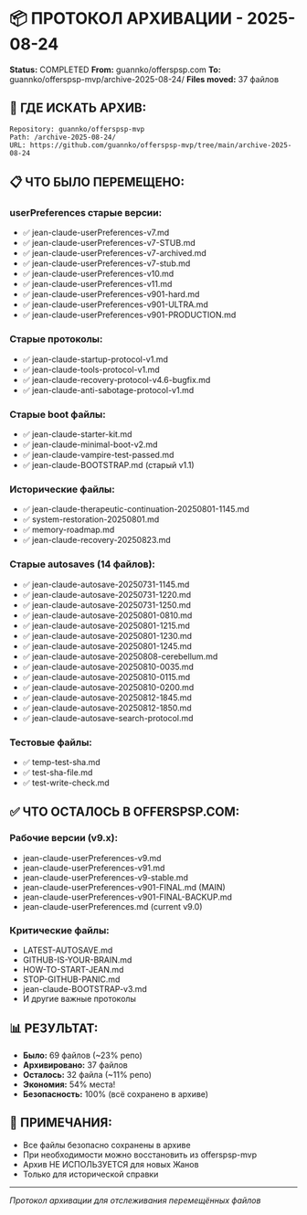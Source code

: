 # 📦 ПРОТОКОЛ АРХИВАЦИИ - 2025-08-24
**Status:** COMPLETED
**From:** guannko/offerspsp.com
**To:** guannko/offerspsp-mvp/archive-2025-08-24/
**Files moved:** 37 файлов

## 📍 ГДЕ ИСКАТЬ АРХИВ:
```
Repository: guannko/offerspsp-mvp
Path: /archive-2025-08-24/
URL: https://github.com/guannko/offerspsp-mvp/tree/main/archive-2025-08-24
```

## 📋 ЧТО БЫЛО ПЕРЕМЕЩЕНО:

### userPreferences старые версии:
- ✅ jean-claude-userPreferences-v7.md
- ✅ jean-claude-userPreferences-v7-STUB.md
- ✅ jean-claude-userPreferences-v7-archived.md
- ✅ jean-claude-userPreferences-v7-stub.md
- ✅ jean-claude-userPreferences-v10.md
- ✅ jean-claude-userPreferences-v11.md
- ✅ jean-claude-userPreferences-v901-hard.md
- ✅ jean-claude-userPreferences-v901-ULTRA.md
- ✅ jean-claude-userPreferences-v901-PRODUCTION.md

### Старые протоколы:
- ✅ jean-claude-startup-protocol-v1.md
- ✅ jean-claude-tools-protocol-v1.md
- ✅ jean-claude-recovery-protocol-v4.6-bugfix.md
- ✅ jean-claude-anti-sabotage-protocol-v1.md

### Старые boot файлы:
- ✅ jean-claude-starter-kit.md
- ✅ jean-claude-minimal-boot-v2.md
- ✅ jean-claude-vampire-test-passed.md
- ✅ jean-claude-BOOTSTRAP.md (старый v1.1)

### Исторические файлы:
- ✅ jean-claude-therapeutic-continuation-20250801-1145.md
- ✅ system-restoration-20250801.md
- ✅ memory-roadmap.md
- ✅ jean-claude-recovery-20250823.md

### Старые autosaves (14 файлов):
- ✅ jean-claude-autosave-20250731-1145.md
- ✅ jean-claude-autosave-20250731-1220.md
- ✅ jean-claude-autosave-20250731-1250.md
- ✅ jean-claude-autosave-20250801-0810.md
- ✅ jean-claude-autosave-20250801-1215.md
- ✅ jean-claude-autosave-20250801-1230.md
- ✅ jean-claude-autosave-20250801-1245.md
- ✅ jean-claude-autosave-20250808-cerebellum.md
- ✅ jean-claude-autosave-20250810-0035.md
- ✅ jean-claude-autosave-20250810-0115.md
- ✅ jean-claude-autosave-20250810-0200.md
- ✅ jean-claude-autosave-20250812-1845.md
- ✅ jean-claude-autosave-20250812-1850.md
- ✅ jean-claude-autosave-search-protocol.md

### Тестовые файлы:
- ✅ temp-test-sha.md
- ✅ test-sha-file.md
- ✅ test-write-check.md

## ✅ ЧТО ОСТАЛОСЬ В OFFERSPSP.COM:

### Рабочие версии (v9.x):
- jean-claude-userPreferences-v9.md
- jean-claude-userPreferences-v91.md
- jean-claude-userPreferences-v9-stable.md
- jean-claude-userPreferences-v901-FINAL.md (MAIN)
- jean-claude-userPreferences-v901-FINAL-BACKUP.md
- jean-claude-userPreferences.md (current v9.0)

### Критические файлы:
- LATEST-AUTOSAVE.md
- GITHUB-IS-YOUR-BRAIN.md
- HOW-TO-START-JEAN.md
- STOP-GITHUB-PANIC.md
- jean-claude-BOOTSTRAP-v3.md
- И другие важные протоколы

## 📊 РЕЗУЛЬТАТ:
- **Было:** 69 файлов (~23% репо)
- **Архивировано:** 37 файлов
- **Осталось:** 32 файла (~11% репо)
- **Экономия:** 54% места!
- **Безопасность:** 100% (всё сохранено в архиве)

## 📝 ПРИМЕЧАНИЯ:
- Все файлы безопасно сохранены в архиве
- При необходимости можно восстановить из offerspsp-mvp
- Архив НЕ ИСПОЛЬЗУЕТСЯ для новых Жанов
- Только для исторической справки

---
*Протокол архивации для отслеживания перемещённых файлов*